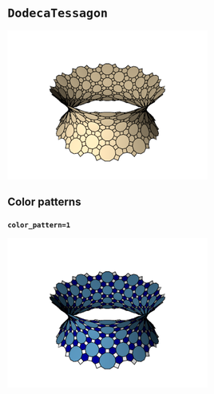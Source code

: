 # `DodecaTessagon`

![DodecaTessagon](images/dodeca_tessagon.png)

## Color patterns

### `color_pattern=1`

![DodecaTessagon color pattern 1](images/dodeca_tessagon_color1.png)
